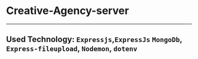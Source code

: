 # Creative-Agency-server
***
## Used Technology: `Expressjs`,`ExpressJs` `MongoDb`, `Express-fileupload`, `Nodemon`, `dotenv`
